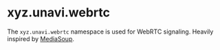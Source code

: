 # xyz.unavi.webrtc

The `xyz.unavi.webrtc` namespace is used for WebRTC signaling. Heavily inspired by [MediaSoup](https://mediasoup.org/).
